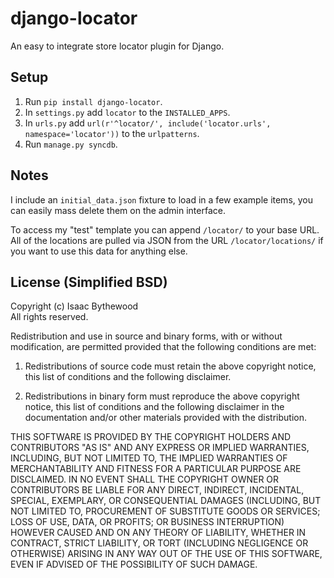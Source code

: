 # django-locator

An easy to integrate store locator plugin for Django.


## Setup

 1. Run `pip install django-locator`.
 2. In `settings.py` add `locator` to the `INSTALLED_APPS`.
 3. In `urls.py` add `url(r'^locator/', include('locator.urls', namespace='locator'))` to the `urlpatterns`.
 4. Run `manage.py syncdb`.


## Notes

I include an `initial_data.json` fixture to load in a few example items, you can
easily mass delete them on the admin interface.

To access my "test" template you can append `/locator/` to your base URL. All of
the locations are pulled via JSON from the URL `/locator/locations/` if you want
to use this data for anything else.


## License (Simplified BSD)

Copyright (c) Isaac Bythewood  
All rights reserved.

Redistribution and use in source and binary forms, with or without
modification, are permitted provided that the following conditions are met:

1. Redistributions of source code must retain the above copyright notice,
   this list of conditions and the following disclaimer.

2. Redistributions in binary form must reproduce the above copyright notice,
   this list of conditions and the following disclaimer in the documentation
   and/or other materials provided with the distribution.

THIS SOFTWARE IS PROVIDED BY THE COPYRIGHT HOLDERS AND CONTRIBUTORS "AS IS" AND
ANY EXPRESS OR IMPLIED WARRANTIES, INCLUDING, BUT NOT LIMITED TO, THE IMPLIED
WARRANTIES OF MERCHANTABILITY AND FITNESS FOR A PARTICULAR PURPOSE ARE
DISCLAIMED. IN NO EVENT SHALL THE COPYRIGHT OWNER OR CONTRIBUTORS BE LIABLE FOR
ANY DIRECT, INDIRECT, INCIDENTAL, SPECIAL, EXEMPLARY, OR CONSEQUENTIAL DAMAGES
(INCLUDING, BUT NOT LIMITED TO, PROCUREMENT OF SUBSTITUTE GOODS OR SERVICES;
LOSS OF USE, DATA, OR PROFITS; OR BUSINESS INTERRUPTION) HOWEVER CAUSED AND
ON ANY THEORY OF LIABILITY, WHETHER IN CONTRACT, STRICT LIABILITY, OR TORT
(INCLUDING NEGLIGENCE OR OTHERWISE) ARISING IN ANY WAY OUT OF THE USE OF THIS
SOFTWARE, EVEN IF ADVISED OF THE POSSIBILITY OF SUCH DAMAGE.
